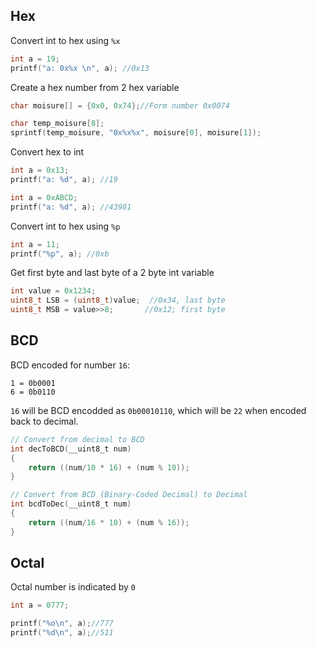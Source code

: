 ## Hex

Convert int to hex using ``%x``

```c
int a = 19;
printf("a: 0x%x \n", a); //0x13 
```

Create a hex number from 2 hex variable

```c
char moisure[] = {0x0, 0x74};//Form number 0x0074

char temp_moisure[8];
sprintf(temp_moisure, "0x%x%x", moisure[0], moisure[1]);
```

Convert hex to int

```c
int a = 0x13;
printf("a: %d", a); //19
```

```c
int a = 0xABCD;
printf("a: %d", a); //43981
```

Convert int to hex using ``%p``

```c
int a = 11;
printf("%p", a); //0xb
```

Get first byte and last byte of a 2 byte int variable

```c
int value = 0x1234;
uint8_t LSB = (uint8_t)value;  //0x34, last byte
uint8_t MSB = value>>8;       //0x12; first byte
```
## BCD

BCD encoded for number ``16``: 

```
1 = 0b0001
6 = 0b0110
```

``16`` will be BCD encodded as ``0b00010110``, which will be ``22`` when encoded back to decimal.

```c
// Convert from decimal to BCD
int decToBCD(__uint8_t num)
{
	return ((num/10 * 16) + (num % 10));
}

// Convert from BCD (Binary-Coded Decimal) to Decimal
int bcdToDec(__uint8_t num)
{
	return ((num/16 * 10) + (num % 16));
}
```

## Octal

Octal number is indicated by ``0``

```c
int a = 0777;

printf("%o\n", a);//777
printf("%d\n", a);//511
```
